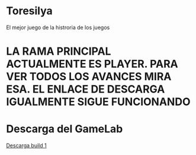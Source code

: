 # Toresilya
El mejor juego de la histroria de los juegos


# LA RAMA PRINCIPAL ACTUALMENTE ES PLAYER. PARA VER TODOS LOS AVANCES MIRA ESA. EL ENLACE DE DESCARGA IGUALMENTE SIGUE FUNCIONANDO

# Descarga del GameLab
<a href = "https://raw.githubusercontent.com/Patala2004/Toresilya/player/Windows_build.zip"> Descarga build 1 </a>
